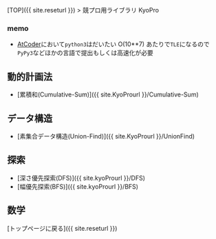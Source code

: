 [TOP]({{ site.reseturl }}) > 競プロ用ライブラリ KyoPro

### memo
* [AtCoder](https://atcoder.jp/?lang=ja)において`python3`はだいたい O(10**7) あたりで`TLE`になるので`PyPy3`などほかの言語で提出もしくは高速化が必要

## 動的計画法

* [累積和(Cumulative-Sum)]({{ site.KyoProurl }}/Cumulative-Sum)

## データ構造

* [素集合データ構造(Union-Find)]({{ site.KyoProurl }}/UnionFind)

## 探索

* [深さ優先探索(DFS)]({{ site.kyoProurl }}/DFS)
* [幅優先探索(BFS)]({{
  site.kyoProurl
}}/BFS)

## 数学

[トップページに戻る]({{ site.reseturl }})